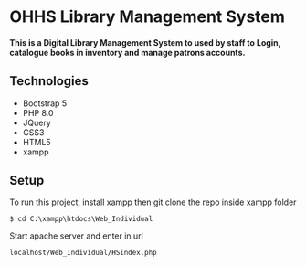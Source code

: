 # OHHS Library Management System

#### This is a Digital Library Management System to used by staff to Login, catalogue books in inventory and manage patrons accounts.

## Technologies
* Bootstrap 5
* PHP 8.0
* JQuery
* CSS3
* HTML5
* xampp

## Setup
To run this project, install xampp then git clone the repo inside xampp folder
```
$ cd C:\xampp\htdocs\Web_Individual
```
Start apache server and enter in url
```
localhost/Web_Individual/HSindex.php
```
